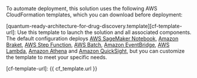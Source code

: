 To automate deployment, this solution uses the following AWS CloudFormation templates, which you can download before deployment:

 [quantum-ready-architecture-for-drug-discovery.template][cf-template-url]: Use this template to launch the solution and all associated components. 
 The default configuration deploys [AWS SageMaker Notebook](https://docs.aws.amazon.com/sagemaker/latest/dg/nbi.html), [Amazon Braket](https://aws.amazon.com/braket/), [AWS Step Function](https://aws.amazon.com/step-functions/), [AWS Batch](https://aws.amazon.com/batch/), [Amazon EventBridge](https://aws.amazon.com/eventbridge/), [AWS Lambda](https://aws.amazon.com/lambda/), [Amazon Athena](https://aws.amazon.com/athena/) and [Amazon QuickSight](https://aws.amazon.com/quicksight/), but you can customize the template to meet your specific needs.


[cf-template-url]: {{ cf_template.url }}